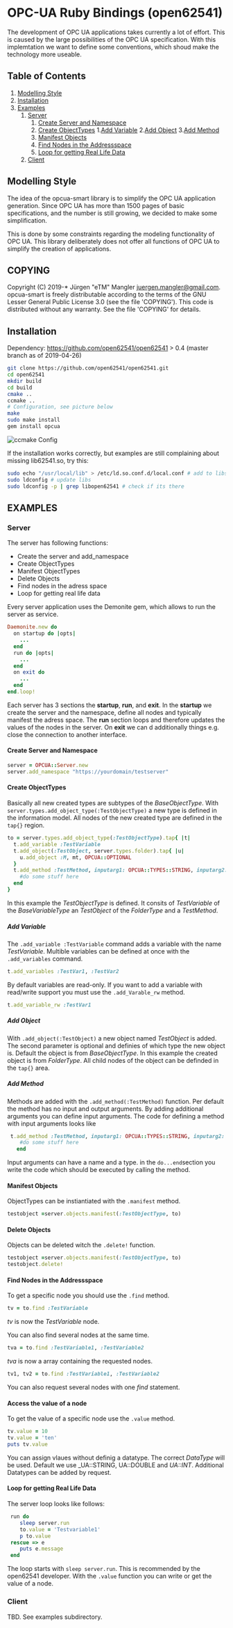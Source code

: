 # OPC-UA Ruby Bindings (open62541)

The development of OPC UA applications takes currently a lot of effort. This is caused by the large possibilities of the OPC UA specification. With this implemtation we want to define some conventions, which shoud make the technology more useable.

## Table of Contents

1. [Modelling Style](#Modelling-Style)
2. [Installation](#Installation)
3. [Examples](#Examples)
    1. [Server](#Server)
        1. [Create Server and Namespace](#Create-Server-and-Namespace)
        2. [Create ObjectTypes](#Create-ObjectTypes)
            1.[Add Variable](#add-variable)
            2.[Add Object](#add-object)
            3.[Add Method](#add-method)
        3. [Manifest Objects](#Manifest-Objects)
        4. [Find Nodes in the Addressspace](#Find-Nodes-in-the-Addressspace)
        5. [Loop for getting Real Life Data](#Loop-for-getting-Real-Life-Data)
    2. [Client](#Client)

## Modelling Style

The idea of the opcua-smart library is to simplify the OPC UA application generation. Since OPC UA has more than 1500 pages of basic specifications, and the number is still growing, we decided to make some simplification.

This is done by some constraints regarding the modeling functionality of OPC UA. This library deliberately does not offer all functions of OPC UA to simplify the creation of applications.

## COPYING

Copyright (C) 2019-* Jürgen "eTM" Mangler <juergen.mangler@gmail.com>. opcua-smart is freely distributable according to the terms of the GNU Lesser General Public License 3.0 (see the file 'COPYING'). This code is distributed without any warranty. See the file 'COPYING' for details.

## Installation

Dependency: https://github.com/open62541/open62541 > 0.4 (master branch as of 2019-04-26)

```sh
git clone https://github.com/open62541/open62541.git
cd open62541
mkdir build
cd build
cmake ..
ccmake ..
# Configuration, see picture below
make
sudo make install
gem install opcua
```

![ccmake Config](config.png)

If the installation works correctly, but examples are still complaining about missing lib62541.so, try this:

```sh
sudo echo "/usr/local/lib" > /etc/ld.so.conf.d/local.conf # add to libs path
sudo ldconfig # update libs
sudo ldconfig -p | grep libopen62541 # check if its there
```

## EXAMPLES

### Server

The server has following functions:
* Create the server and add_namespace
* Create ObjectTypes
* Manifest ObjectTypes
* Delete Objects
* Find nodes in the adress space
* Loop for getting real life data

Every server application uses the Demonite gem, which allows to run the server as service.
```ruby
Daemonite.new do
  on startup do |opts|
    ...
  end
  run do |opts|
    ...
  end
  on exit do
    ...
  end
end.loop!
```
Each server has 3 sections the __startup__, __run__, and __exit__.
In the __startup__ we create the server and the namespace, define all nodes and typically manifest the adress space. The __run__ section loops and therefore  updates the values of the nodes in the server.
On __exit__ we can d additionally things e.g. close the connection to another interface.

#### Create Server and Namespace

```ruby
server = OPCUA::Server.new
server.add_namespace "https://yourdomain/testserver"
```


#### Create ObjectTypes 

Basically all new created types are subtypes of the _BaseObjectType_. With ```server.types.add_object_type(:TestObjectType)``` a new type is defined in the information model. All nodes of the new created type are defined in the ```tap{}``` region.

```ruby
to = server.types.add_object_type(:TestObjectType).tap{ |t|
  t.add_variable :TestVariable
  t.add_object(:TestObject, server.types.folder).tap{ |u|
    u.add_object :M, mt, OPCUA::OPTIONAL
  }
  t.add_method :TestMethod, inputarg1: OPCUA::TYPES::STRING, inputarg2: OPCUA::TYPES::DATETIME do |node, inputarg1, inputarg2|
    #do some stuff here
  end
}
```
In this example the _TestObjectType_ is defined. It consits of _TestVariable_ of the _BaseVariableType_ an _TestObject_ of the _FolderType_ and a _TestMethod_.

##### Add Variable

The ``` .add_variable :TestVariable ``` command adds a variable with the name _TestVariable_.
Multible variables can be defined at once with the ```.add_variables``` command.
```ruby
t.add_variables :TestVar1, :TestVar2
```
By default variables are read-only.
If you want to add a variable with read/write support you must use the ```.add_Varable_rw``` method.
```ruby
t.add_variable_rw :TestVar1
```

##### Add Object

With ```.add_object(:TestObject)``` a new object named _TestObject_ is added. The second parameter is optional and definies of which type the new object is. Default the object is from _BaseObjectType_. In this example the created object is from _FolderType_. All child nodes of the object can be definded in the ```tap{}``` area.

##### Add Method

Methods are added with the ```.add_method(:TestMethod)``` function. Per default the method has no input and output arguments. By adding additional arguments you can define input arguments. The code for defining a method with input arguments looks like 
```ruby
 t.add_method :TestMethod, inputarg1: OPCUA::TYPES::STRING, inputarg2: OPCUA::TYPES::DATETIME do |node, inputarg1, inputarg2|
    #do some stuff here
   end
```
Input arguments can have a name and a type.
in the ```do...end```section you write the code which should be executed by calling the method.

#### Manifest Objects

ObjectTypes can be instiantiated with the ```.manifest``` method. 

```ruby
testobject =server.objects.manifest(:TestObjectType, to)
```

#### Delete Objects
Objects can be deleted witch the ```.delete!``` function.

```ruby
testobject =server.objects.manifest(:TestObjectType, to)
testobject.delete!
```

#### Find Nodes in the Addressspace

To get a specific node you should use the ```.find``` method. 
```ruby
tv = to.find :TestVariable
```
_tv_ is now the _TestVariable_ node.

You can also find several nodes at the same time.
```ruby
tva = to.find :TestVariable1, :TestVariable2
```
_tva_ is now a array containing the requested nodes.

```ruby
tv1, tv2 = to.find :TestVariable1, :TestVariable2
```
You can also request several nodes with one _find_ statement.

#### Access the value of a node

To get the value of a specific node use the ```.value``` method.
```ruby
tv.value = 10
tv.value = 'ten'
puts tv.value
```

You can assign vlaues without definig a datatype. The correct _DataType_ will be used. Default we use _UA::STRING, UA::DOUBLE and _UA::INT_. Additional Datatypes can be added by request.

#### Loop for getting Real Life Data
The server loop looks like follows:
```ruby
 run do 
    sleep server.run
    to.value = 'Testvariable1'
    p to.value
 rescue => e
    puts e.message
 end
```

The loop starts with ```sleep server.run```. This is recommended by the open62541 developer. With the ```.value``` function you can write or get the value of a node. 

### Client
TBD. See examples subdirectory.
